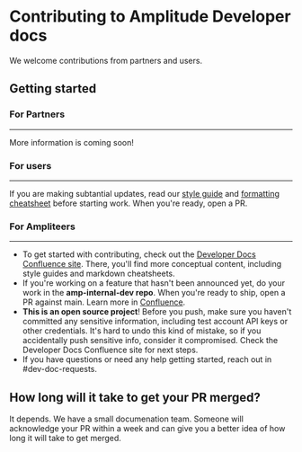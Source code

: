 <!-- markdownlint-disable-file -->

# Contributing to Amplitude Developer docs

We welcome contributions from partners and users. 

## Getting started

### For Partners
----

More information is coming soon!

### For users
--------

If you are making subtantial updates, read our [style guide](style-guide.md) and [formatting cheatsheet](formatting-cheatsheet.md) before starting work. When you're ready, open a PR. 

### For Ampliteers 
-----

- To get started with contributing, check out the [Developer Docs Confluence site](https://amplitude.atlassian.net/wiki/spaces/PT/pages/1751449830/Developer+Docs). There, you'll find more conceptual content, including style guides and markdown cheatsheets.
- If you're working on a feature that hasn't been announced yet, do your work in the **amp-internal-dev repo**. When you're ready to ship, open a PR against main. Learn more in [Confluence](https://amplitude.atlassian.net/wiki/spaces/PT/pages/1778384912/Working+on+Docs+Secretly).
- **This is an open source project**! Before you push, make sure you haven't committed any sensitive information, including test account API keys or other credentials. It's hard to undo this kind of mistake, so if you accidentally push sensitive info, consider it compromised. Check the Developer Docs Confluence site for next steps.
- If you have questions or need any help getting started, reach out in #dev-doc-requests. 

## How long will it take to get your PR merged?

It depends. We have a small documenation team. Someone will acknowledge your PR within a week and can give you a better idea of how long it will take to get merged.

